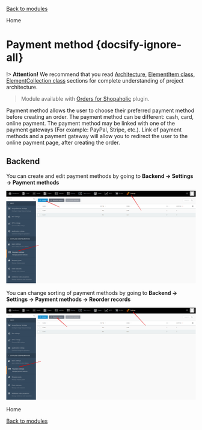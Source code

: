 [Back to modules](modules/home.md)

Home
<!--
• [Model](modules/payment-method/model/model.md)
• [Item](modules/payment-method/item/item.md)
• [Collection](modules/payment-method/collection/collection.md)
• [Components](modules/payment-method/component/component.md)
• [Events](modules/payment-method/event/event.md)
• [Examples](modules/payment-method/examples/examples.md)
• [Extending](modules/payment-method/extending/extending.md)
-->

# Payment method {docsify-ignore-all}

!> **Attention!**  We recommend that you read [Architecture](architecture/architecture), [ElementItem class](architecture/item-class/item-class.md),
[ElementCollection class](architecture/collection-class/collection-class.md) sections for complete understanding of  project architecture.

> Module available with [Orders for Shopaholic](plugins/home#orders-for-shopaholic) plugin.

Payment method allows the user to choose their preferred payment method before creating an order.
The payment method can be different: cash, card, online payment.
The payment method may be linked with one of the payment gateways (For example: PayPal, Stripe, etc.).
Link of payment methods and a payment gateway will allow you to redirect the user to the online payment page, after creating the order.

## Backend

You can create and edit payment methods by going to **Backend -> Settings -> Payment methods**

![](./../../assets/images/backend-payment-method-1.png)

You can change sorting of payment methods by going to **Backend -> Settings -> Payment methods -> Reorder records**

![](./../../assets/images/backend-payment-method-2.png)

Home
<!--
• [Model](modules/payment-method/model/model.md)
• [Item](modules/payment-method/item/item.md)
• [Collection](modules/payment-method/collection/collection.md)
• [Components](modules/payment-method/component/component.md)
• [Events](modules/payment-method/event/event.md)
• [Examples](modules/payment-method/examples/examples.md)
• [Extending](modules/payment-method/extending/extending.md)
-->

[Back to modules](modules/home.md)
